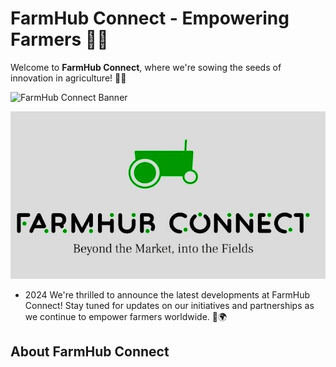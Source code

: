 # FarmHub Connect - Empowering Farmers 🌾🚜

Welcome to **FarmHub Connect**, where we're sowing the seeds of innovation in agriculture! 🌱🌐

![FarmHub Connect Banner](https://readme-typing-svg.herokuapp.com/?font=Righteous&size=35&center=true&vCenter=true&width=500&height=70&duration=4000&color=00ff00&lines=Welcome+to+FarmHub+Connect!;Connecting+Farmers;🚜🌾+Empowering+Agriculture)


![FarmHub-Connect](scr/log.jpg)

- 2024 We're thrilled to announce the latest developments at FarmHub Connect! Stay tuned for updates on our initiatives and partnerships as we continue to empower farmers worldwide. 🌱🌍

## About FarmHub Connect


